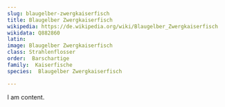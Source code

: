 ```yaml
---
slug: blaugelber-zwergkaiserfisch
title: Blaugelber Zwergkaiserfisch
wikipedia: https://de.wikipedia.org/wiki/Blaugelber_Zwergkaiserfisch
wikidata: Q882860 
latin:
image: Blaugelber Zwergkaiserfisch
class: Strahlenflosser
order:  Barschartige
family:  Kaiserfische
species:  Blaugelber Zwergkaiserfisch

---
```


I am content.
